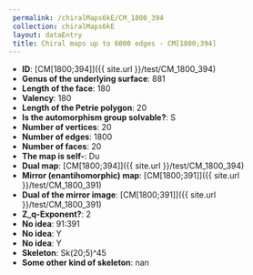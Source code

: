 ```yaml
--- 
 permalink: /chiralMaps6kE/CM_1800_394 
 collection: chiralMaps6kE
 layout: dataEntry
 title: Chiral maps up to 6000 edges - CM[1800;394]
---
```


- **ID**: [CM[1800;394]]({{ site.url }}/test/CM_1800_394)
- **Genus of the underlying surface**: 881
- **Length of the face**: 180
- **Valency**: 180
- **Length of the Petrie polygon**: 20
- **Is the automorphism group solvable?**: S
- **Number of vertices**: 20
- **Number of edges**: 1800
- **Number of faces**: 20
- **The map is self-**: Du
- **Dual map**: [CM[1800;394]]({{ site.url }}/test/CM_1800_394)
- **Mirror (enantihomorphic) map**: [CM[1800;391]]({{ site.url }}/test/CM_1800_391)
- **Dual of the mirror image**: [CM[1800;391]]({{ site.url }}/test/CM_1800_391)
- **Z_q-Exponent?**: 2
- **No idea**:  91:391
- **No idea**: Y
- **No idea**: Y
- **Skeleton**: Sk(20;5)^45
- **Some other kind of skeleton**: nan
